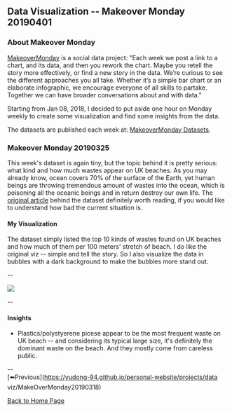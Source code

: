 <head>
  <!-- Global site tag (gtag.js) - Google Analytics -->
<script async src="https://www.googletagmanager.com/gtag/js?id=UA-112502179-1"></script>
<script>
  window.dataLayer = window.dataLayer || [];
  function gtag(){dataLayer.push(arguments);}
  gtag('js', new Date());

  gtag('config', 'UA-112502179-1');
</script>
</head>


## Data Visualization -- Makeover Monday 20190401

### About Makeover Monday

[MakeoverMonday](http://www.makeovermonday.co.uk/) is a social data project:
"Each week we post a link to a chart, and its data, and then you rework the chart.
Maybe you retell the story more effectively, or find a new story in the data.
We’re curious to see the different approaches you all take. Whether it’s a simple bar chart or an elaborate infographic, we encourage everyone of all skills to partake.
Together we can have broader conversations about and with data."

Starting from Jan 08, 2018, I decided to put aside one hour on Monday weekly to create some visualization and find some insights from the data.

The datasets are published each week at: [MakeoverMonday Datasets](http://www.makeovermonday.co.uk/data/).

### Makeover Monday 20190325

This week's dataset is again tiny, but the topic behind it is pretty serious: what kind and how much wastes appear on UK beaches. As you may already know, ocean covers 70% of the surface of the Earth, yet human beings are throwing tremendous amount of wastes into the ocean, which is poisoning all the oceanic beings and in return destroy our own life. The [original article](https://www.bbc.com/news/science-environment-42264788) behind the dataset definitely worth reading, if you would like to understand how bad the current situation is.  

#### My Visualization

The dataset simply listed the top 10 kinds of wastes found on UK beaches and how much of them per 100 meters' stretch of beach. I do like the original viz -- simple and tell the story. So I also visualize the data in bubbles with a dark background to make the bubbles more stand out.  

--  
<div class='tableauPlaceholder' id='viz1554171708551' style='position: relative'>
<noscript><a href='#'>
  <img alt=' ' src='https:&#47;&#47;public.tableau.com&#47;static&#47;images&#47;Ma&#47;MakeOverMonday20190401&#47;WasteonUKBeaches&#47;1_rss.png' style='border: none' />
</a></noscript>
<object class='tableauViz'  style='display:none;'>
  <param name='host_url' value='https%3A%2F%2Fpublic.tableau.com%2F' />
  <param name='embed_code_version' value='3' />
  <param name='site_root' value='' />
  <param name='name' value='MakeOverMonday20190401&#47;WasteonUKBeaches' />
  <param name='tabs' value='no' />
  <param name='toolbar' value='yes' />
  <param name='static_image' value='https:&#47;&#47;public.tableau.com&#47;static&#47;images&#47;Ma&#47;MakeOverMonday20190401&#47;WasteonUKBeaches&#47;1.png' /> 
  <param name='animate_transition' value='yes' />
  <param name='display_static_image' value='yes' />
  <param name='display_spinner' value='yes' />
  <param name='display_overlay' value='yes' />
  <param name='display_count' value='yes' />
</object></div>              
<script type='text/javascript'>                 
  var divElement = document.getElementById('viz1554171708551');         
  var vizElement = divElement.getElementsByTagName('object')[0];      
  vizElement.style.width='600px';vizElement.style.height='627px';     
  var scriptElement = document.createElement('script');               
  scriptElement.src = 'https://public.tableau.com/javascripts/api/viz_v1.js';   
  vizElement.parentNode.insertBefore(scriptElement, vizElement);              
</script>
  
--  

#### Insights
* Plastics/polystyerene picese appear to be the most frequent waste on UK beach -- and considering its typical large size, it's definitely the dominant waste on the beach. And they mostly come from careless public.  

--  
[⬅️Previous](https://yudong-94.github.io/personal-website/projects/data viz/MakeOverMonday20190318)
  
[Back to Home Page](https://yudong-94.github.io/personal-website/)
